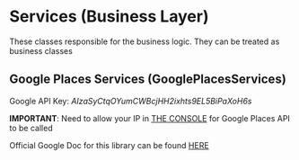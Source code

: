 Services (Business Layer)
=========================

These classes responsible for the business logic. They can be treated as business classes

Google Places Services (GooglePlacesServices)
---------------------------------------------

Google API Key: *AIzaSyCtqOYumCWBcjHH2ixhts9EL5BiPaXoH6s*

**IMPORTANT**: Need to allow your IP in [THE CONSOLE](https://console.developers.google.com/project/apps~life-choices/apiui/credential) for Google Places API to be called

Official Google Doc for this library can be found [HERE](https://code.google.com/p/places-api-client/)